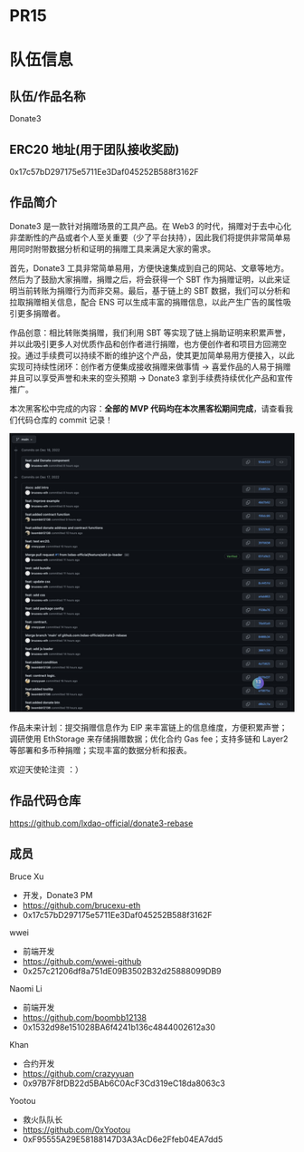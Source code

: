 # PR15

# 队伍信息

## 队伍/作品名称

Donate3

## ERC20 地址(用于团队接收奖励)

0x17c57bD297175e5711Ee3Daf045252B588f3162F

## 作品简介

Donate3 是一款针对捐赠场景的工具产品。在 Web3 的时代，捐赠对于去中心化非垄断性的产品或者个人至关重要（少了平台扶持），因此我们将提供非常简单易用同时附带数据分析和证明的捐赠工具来满足大家的需求。

首先，Donate3 工具非常简单易用，方便快速集成到自己的网站、文章等地方。然后为了鼓励大家捐赠，捐赠之后，将会获得一个 SBT 作为捐赠证明，以此来证明当前转账为捐赠行为而非交易。最后，基于链上的 SBT 数据，我们可以分析和拉取捐赠相关信息，配合 ENS 可以生成丰富的捐赠信息，以此产生广告的属性吸引更多捐赠者。

作品创意：相比转账类捐赠，我们利用 SBT 等实现了链上捐助证明来积累声誉，并以此吸引更多人对优质作品和创作者进行捐赠，也方便创作者和项目方回溯空投。通过手续费可以持续不断的维护这个产品，使其更加简单易用方便接入，以此实现可持续性闭环：创作者方便集成接收捐赠来做事情 -> 喜爱作品的人易于捐赠并且可以享受声誉和未来的空头预期 -> Donate3 拿到手续费持续优化产品和宣传推广。

本次黑客松中完成的内容：**全部的 MVP 代码均在本次黑客松期间完成**，请查看我们代码仓库的 commit 记录！

![](commits.png)

作品未来计划：提交捐赠信息作为 EIP 来丰富链上的信息维度，方便积累声誉；调研使用 EthStorage 来存储捐赠数据；优化合约 Gas fee；支持多链和 Layer2 等部署和多币种捐赠；实现丰富的数据分析和报表。

欢迎天使轮注资 ：）

## 作品代码仓库

https://github.com/lxdao-official/donate3-rebase

## 成员

Bruce Xu

- 开发，Donate3 PM
- https://github.com/brucexu-eth
- 0x17c57bD297175e5711Ee3Daf045252B588f3162F

wwei

- 前端开发
- https://github.com/wwei-github
- 0x257c21206df8a751dE09B3502B32d25888099DB9

Naomi Li

- 前端开发
- https://github.com/boombb12138
- 0x1532d98e151028BA6f4241b136c4844002612a30

Khan

- 合约开发
- https://github.com/crazyyuan
- 0x97B7F8fDB22d5BAb6C0AcF3Cd319eC18da8063c3

Yootou

- 救火队队长
- https://github.com/0xYootou
- 0xF95555A29E58188147D3A3AcD6e2Ffeb04EA7dd5
